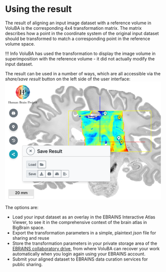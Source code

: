 # Using the result

The result of aligning an input image dataset with a reference volume in VoluBA is the corresponding 4x4 transformation matrix. 
The matrix describes how a point in the coordinate system of the original input dataset should be transformed to match a corresponding point in the reference volume space.

!!! Info
	VoluBA has used the transformation to display the image volume in superimposition with the reference volume - it did not actually modify the input dataset.

The result can be used in a number of ways, which are all accessible via the *share/save result*  button on the left side of the user interface:
![snippet](images/shareresult.png)

The options are:

 - Load your input dataset as an overlay in the EBRAINS Interactive Atlas Viewer, to see it in the comprehensive context of the brain atlas in BigBrain space.
 - Export the transformation parameters in a simple, plaintext *json* file for sharing and reuse
 - Store the transformation parameters in your private storage area of the [EBRAINS collaboratory drive](https://wiki.ebrains.eu/bin/view/Collabs/), from where VoluBA can recover your work automatically when you login again using your EBRAINS account. 
 - Submit your aligned dataset to EBRAINS data curation services for public sharing.
